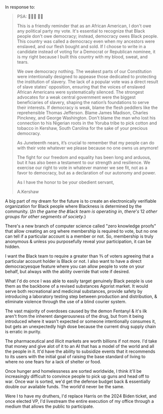 In response to:

> PSA:  👑🤴🏿 📢📢
> 
> This is a friendly reminder that as an African American, I don't owe any political party my vote. It's essential to recognize that Black people don't owe democracy; instead, democracy owes Black people. This country was called a democracy even when my ancestors were enslaved, and our flesh bought and sold. If I choose to write in a candidate instead of voting for a Democrat or Republican nominee, it is my right because I built this country with my blood, sweat, and tears.
> 
> We owe democracy nothing. The weakest parts of our Constitution were intentionally designed to appease those dedicated to protecting the institution of slavery. The lack of a popular vote was a direct result of slave states' opposition, ensuring that the voices of enslaved African Americans were systematically silenced. The strongest advocates for a weak central government were the biggest beneficiaries of slavery, shaping the nation’s foundations to serve their interests. If democracy is weak, blame the flesh peddlers like the reprehensible Thomas Jefferson. Blame James Madison, Charles Pinckney, and George Washington. Don't blame the man who lost his connection to his Nigerian roots in the Yoruba tribe to pick cotton and tobacco in Kershaw, South Carolina for the sake of your precious democracy.
> 
> As Juneteenth nears, it’s crucial to remember that my people can do with their vote whatever we please because no one owns us anymore!
> 
> The fight for our freedom and equality has been long and arduous, but it has also been a testament to our strength and resilience. We exercise our right to vote in whatever manner we see fit, not as a favor to democracy, but as a declaration of our autonomy and power.
> 
> As I have the honor to be your obedient servant,
> 
> A.Kershaw

A big part of my dream for the future is to create an electronically verifiable organization for Black people where Blackness is determined by the community. (𝘐𝘯 𝘵𝘩𝘦 𝘨𝘢𝘮𝘦 𝘵𝘩𝘦 𝘉𝘭𝘢𝘤𝘬 𝘵𝘦𝘢𝘮 𝘪𝘴 𝘰𝘱𝘦𝘳𝘢𝘵𝘪𝘯𝘨 𝘪𝘯, 𝘵𝘩𝘦𝘳𝘦'𝘴 12 𝘰𝘵𝘩𝘦𝘳 𝘨𝘳𝘰𝘶𝘱𝘴 𝘧𝘰𝘳 𝘰𝘵𝘩𝘦𝘳 𝘴𝘦𝘨𝘮𝘦𝘯𝘵𝘴 𝘰𝘧 𝘴𝘰𝘤𝘪𝘦𝘵𝘺.)

There's a new branch of computer science called "zero knowledge proofs" that allow creating an org where membership is required to vote, but no one can tell if a particular account is a member or not. So, membership is truly anonymous & unless you purposefully reveal your participation, it can be hidden.

I want the Black team to require a greater than ⅗ of voters agreeing that a particular account holder is Black or not. I also want to have a direct democracyesque feature where you can allow people to vote on your behalf, but always with the ability override that vote if desired.

What I'd do once I was able to easily target genuinely Black people is use them as the backbone of a revised substances Agorist market. It would serve both recreational and medicinal substances, provide safety by introducing a laboratory testing step between production and distribution, & eliminate violence through the use of a blind courier system.

The vast majority of overdoses caused by the demon Fentanyl & it's ilk aren't from the inherent dangerousness of the drug, but from it being introduced where it wasn't expected or someone intentionally consumes it, but gets an unexpectedly high dose because the current drug supply chain is erratic in purity.

The pharmaceutical and illicit markets are worth billions if not more. I'd take that money and give alot of it to an AI that has a model of the world and all the people in it. It'd have the ability to subsidize events that it recommends to its users with the initial goal of raising the base standard of living to where no one fears for a lack of shelter or food.

Once hunger and homelessness are sorted worldwide, I think it'll be increasingly difficult to convince people to pick up guns and head off to war. Once war is sorted, we'd get the defense budget back & essentially double our available funds. The world'd never be the same.

Were I to have my druthers, I'd replace Harris on the 2024 Biden ticket, and once elected VP, I'd livestream the entire execution of my office through a medium that allows the public to participate.
